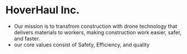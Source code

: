 # HoverHaul Inc.
- Our mission is to transfrom construction with drone technology that delivers materials to workers, making construction work easier, safer, and faster.
- our core values consist of Safety, Efficiency, and quality